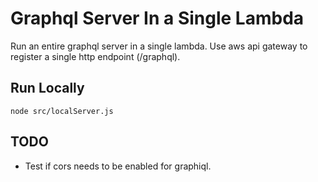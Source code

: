 # Graphql Server In a Single Lambda

Run an entire graphql server in a single lambda. Use aws api gateway to register a single http endpoint (/graphql).

## Run Locally
`node src/localServer.js`

## TODO
- Test if cors needs to be enabled for graphiql.
